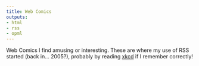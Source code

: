 ```yaml
---
title: Web Comics
outputs:
- html
- rss
- opml
---
```


Web Comics I find amusing or interesting. These are where my use of RSS started (back in… 2005?), probably by reading [xkcd](./xkcd) if I remember correctly!
